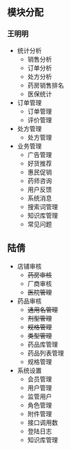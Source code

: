 ## 模块分配
### 王明明
* 统计分析
  * 销售分析
  * 订单分析
  * 处方分析
  * 药房销售排名
  * 医保统计
* 订单管理
  * 订单管理
  * 评价管理
* 处方管理
  * 处方管理
* 业务管理
  * 广告管理
  * 好货推荐
  * 惠民促销
  * 药师咨询
  * 用户反馈
  * 系统消息
  * 搜索词管理
  * 知识库管理
  * 常见问题
## 陆倩
* 店铺审核
  * ~~药房审核~~
  * 厂商审核
  * ~~医院管理~~
* 药品审核
  * ~~通用名管理~~
  * ~~剂型管理~~
  * ~~规格管理~~
  * ~~类型管理~~
  * 药品库管理
  * 药品列表管理
  * 规格管理
* 系统设置
  * 会员管理
  * 用户管理
  * 监管用户
  * 角色管理
  * 附件管理
  * 接口调用数
  * 登陆日志
  * 知识库管理
